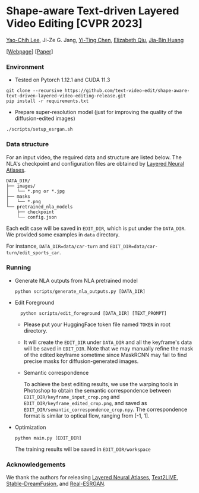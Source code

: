 # Shape-aware Text-driven Layered Video Editing [CVPR 2023]

[Yao-Chih Lee](https://yaochih.github.io/),
Ji-Ze G. Jang,
[Yi-Ting Chen](https://jamie725.github.io/website/),
[Elizabeth Qiu](https://elizabethqiu.com/),
[Jia-Bin Huang](https://jbhuang0604.github.io/)

[[Webpage](https://text-video-edit.github.io/)] 
[[Paper](https://openaccess.thecvf.com/content/CVPR2023/papers/Lee_Shape-Aware_Text-Driven_Layered_Video_Editing_CVPR_2023_paper.pdf)]

### Environment
- Tested on Pytorch 1.12.1 and CUDA 11.3


```
git clone --recursive https://github.com/text-video-edit/shape-aware-text-driven-layered-video-editing-release.git 
pip install -r requirements.txt
```

- Prepare super-resolution model (just for improving the quality of the diffusion-edited images)
```
./scripts/setup_esrgan.sh
```

### Data structure
For an input video, the required data and structure are listed below. The NLA's checkpoint and configuration files are obtained by [Layered Neural Atlases](https://github.com/ykasten/layered-neural-atlases).
```
DATA_DIR/
├── images/
│   └── *.png or *.jpg
├── masks
│   └── *.png 
└── pretrained_nla_models
    ├── checkpoint
    └── config.json
```

Each edit case will be saved in `EDIT_DIR`, which is put under the `DATA_DIR`. We provided some examples in `data` directory. 

For instance, `DATA_DIR=data/car-turn` and  `EDIT_DIR=data/car-turn/edit_sports_car`.

### Running

- Generate NLA outputs from NLA pretrained model
  ```
  python scripts/generate_nla_outputs.py [DATA_DIR]
  ```
- Edit Foreground 
  ```
	python scripts/edit_foreground [DATA_DIR] [TEXT_PROMPT]
  ```
  - Please put your HuggingFace token file named `TOKEN` in root directory. 
  - It will create the `EDIT_DIR` under `DATA_DIR` and all the keyframe's data will be saved in `EDIT_DIR`. Note that we may manually refine the mask of the edited keyframe sometime since MaskRCNN may fail to find precise masks for diffusion-generated images.

  - Semantic correspondence

    To achieve the best editing results, we use the warping tools in Photoshop to obtain the semantic correspondence between `EDIT_DIR/keyframe_input_crop.png` and `EDIT_DIR/keyframe_edited_crop.png`, and saved as `EDIT_DIR/semantic_correspondence_crop.npy`. The correspondence format is similar to optical flow, ranging from [-1, 1].

- Optimization
  ```
  python main.py [EDIT_DIR]
  ```
  The training results will be saved in `EDIT_DIR/workspace`

### Acknowledgements
We thank the authors for releasing 
[Layered Neural Atlases](https://github.com/ykasten/layered-neural-atlases), 
[Text2LIVE](https://github.com/omerbt/Text2LIVE), 
[Stable-DreamFusion](https://github.com/ashawkey/stable-dreamfusion), and 
[Real-ESRGAN](https://github.com/xinntao/Real-ESRGAN).
